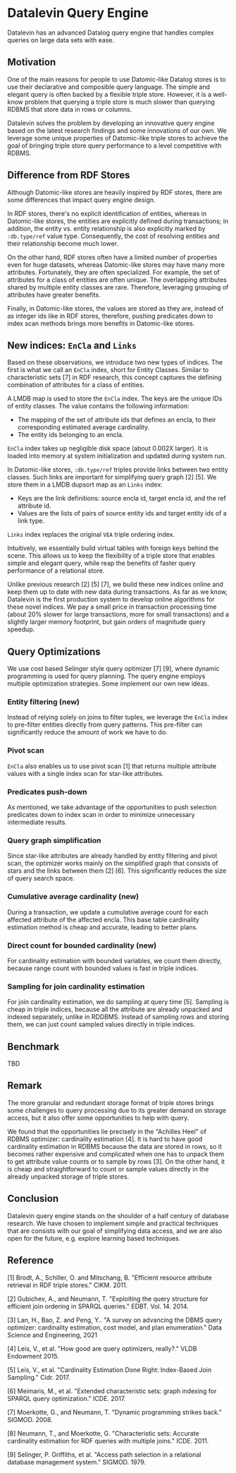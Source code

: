 # Datalevin Query Engine

Datalevin has an advanced Datalog query engine that handles complex queries on
large data sets with ease.

## Motivation

One of the main reasons for people to use Datomic-like Datalog stores is to use
their declarative and composible query language. The simple and elegant query is
often backed by a flexible triple store. However, it is a well-know problem
that querying a triple store is much slower than querying RDBMS that store data
in rows or columns.

Datalevin solves the problem by developing an innovative query engine based on
the latest research findings and some innovations of our own. We leverage some
unique properties of Datomic-like triple stores to achieve the goal of bringing
triple store query performance to a level competitive with RDBMS.

## Difference from RDF Stores

Although Datomic-like stores are heavily inspired by RDF stores, there are
some differences that impact query engine design.

In RDF stores, there's no explicit identification of entities, whereas in
Datomic-like stores, the entities are explicitly defined during transactions; in
addition, the entity vs. entity relationship is also explicitly marked by
`:db.type/ref` value type. Consequently, the cost of resolving
entities and their relationship become much lower.

On the other hand, RDF stores often have a limited number of properties
even for huge datasets, whereas Datomic-like stores may have many more
attributes. Fortunately, they are often specialized. For example, the set of
attributes for a class of entities are often unique. The overlapping
attributes shared by multiple entity classes are rare. Therefore,
leveraging grouping of attributes have greater benefits.

Finally, in Datomic-like stores, the values are stored as they are, instead of as
integer ids like in RDF stores, therefore, pushing predicates down to index scan
methods brings more benefits in Datomic-like stores.

## New indices: `EnCla` and `Links`

Based on these observations, we introduce two new types of indices. The first is
what we call an `EnCla` index, short for Entity Classes. Similar to
characteristic sets [7] in RDF research, this concept captures the defining
combination of attributes for a class of entities.

A LMDB map is used to store the `EnCla` index. The keys are the unique IDs of
entity classes. The value contains the following information:

* The mapping of the set of attribute ids that defines an encla, to their
  corresponding estimated average cardinality.
* The entity ids belonging to an encla.

`EnCla` index takes up negligible disk space (about 0.002X larger). It is loaded
into memory at system initialization and updated during system run.

In Datomic-like stores, `:db.type/ref` triples provide links between two entity
classes. Such links are important for simplifying query graph [2] [5]. We store
them in a LMDB dupsort map as an `Links` index:

* Keys are the link definitions: source encla id, target encla id, and the
  ref attribute id.
* Values are the lists of pairs of source entity ids and target entity ids of a
  link type.

`Links` index replaces the original `VEA` triple ordering index.

Intuitively, we essentially build virtual tables with foreign keys behind the
scene. This allows us to keep the flexibility of a triple store that enables
simple and elegant query, while reap the benefits of faster query performance of
a relational store.

Unlike previous research [2] [5] [7], we build these new indices online and keep
them up to date with new data during transactions. As far as we know, Datalevin
is the first production system to develop online algorithms for these novel
indices. We pay a small price in transaction processing time (about 20% slower
for large transactions, more for small transactions) and a slightly larger
memory footprint, but gain orders of magnitude query speedup.

## Query Optimizations

We use cost based Selinger style query optimizer [7] [9], where
dynamic programming is used for query planning. The query engine employs
multiple optimization strategies. Some implement our own new ideas.

### Entity filtering (new)

Instead of relying solely on joins to filter tuples, we leverage the `EnCla`
index to pre-filter entities directly from query patterns. This pre-filter can
significantly reduce the amount of work we have to do.

### Pivot scan

`EnCla` also enables us to use pivot scan [1] that returns multiple attribute
values with a single index scan for star-like attributes.

### Predicates push-down

As mentioned, we take advantage of the opportunities to push selection
predicates down to index scan in order to minimize unnecessary intermediate
results.

### Query graph simplification

Since star-like attributes are already handled by entity filtering and pivot
scan, the optimizer works mainly on the simplified graph that consists of stars
and the links between them [2] [6]. This significantly reduces the size of
query search space.

### Cumulative average cardinality (new)

During a transaction, we update a cumulative average count for each affected
attribute of the affected encla. This base table cardinality estimation method
is cheap and accurate, leading to better plans.

### Direct count for bounded cardinality (new)

For cardinality estimation with bounded variables, we count them directly,
because range count with bounded values is fast in triple indices.

### Sampling for join cardinality estimation

For join cardinality estimation, we do sampling at query time [5]. Sampling is
cheap in triple indices, because all the attribute are already unpacked and indexed
separately, unlike in RDDBMS. Instead of sampling rows and storing them, we can
just count sampled values directly in triple indices.

## Benchmark

TBD

## Remark

The more granular and redundant storage format of triple stores brings some
challenges to query processing due to its greater demand on storage access, but
it also offer some opportunities to help with query.

We found that the opportunities lie precisely in the "Achilles Heel" of RDBMS
optimizer: cardinality estimation [4]. It is hard to have good cardinality
estimation in RDBMS because the data are stored in rows, so it becomes rather
expensive and complicated when one has to unpack them to get attribute value
counts or to sample by rows [3]. On the other hand, it is cheap and
straightforward to count or sample values directly in the already unpacked
storage of triple stores.

## Conclusion

Datalevin query engine stands on the shoulder of a half century of database
research. We have chosen to implement simple and practical techniques that are
consists with our goal of simplifying data access, and we are also open for the
future, e.g. explore learning based techniques.

## Reference

[1] Brodt, A., Schiller, O. and Mitschang, B. "Efficient resource attribute
retrieval in RDF triple stores." CIKM. 2011.

[2] Gubichev, A., and Neumann, T. "Exploiting the query structure for efficient
join ordering in SPARQL queries." EDBT. Vol. 14. 2014.

[3] Lan, H., Bao, Z. and Peng, Y.. "A survey on advancing the DBMS query
optimizer: cardinality estimation, cost model, and plan enumeration." Data
Science and Engineering, 2021

[4] Leis, V., et al. "How good are query optimizers, really?." VLDB Endowment
2015.

[5] Leis, V., et al. "Cardinality Estimation Done Right: Index-Based Join
Sampling." Cidr. 2017.

[6] Meimaris, M., et al. "Extended characteristic sets: graph indexing for
SPARQL query optimization." ICDE. 2017.

[7] Moerkotte, G., and Neumann, T. "Dynamic programming strikes back."
SIGMOD. 2008.

[8] Neumann, T., and Moerkotte, G. "Characteristic sets: Accurate cardinality
estimation for RDF queries with multiple joins." ICDE. 2011.

[9] Selinger, P. Griffiths, et al. "Access path selection in a relational
database management system." SIGMOD. 1979.
